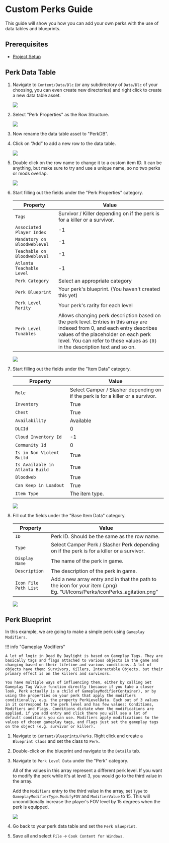 # Custom Perks Guide

This guide will show you how you can add your own perks with the use of data tables and blueprints.

## Prerequisites

- [Project Setup](../../../Development/UnrealEngine/ProjectSetup.md)

## Perk Data Table

1. Navigate to `Content/Data/Dlc` (or any subdirectory of `Data/Dlc` of your choosing, you can even create new directories) and right click to create a new data table asset.

    ![](https://media.discordapp.net/attachments/917649484450775061/934189728885010512/unknown.png)

2. Select "Perk Properties" as the Row Structure.

    ![](https://media.discordapp.net/attachments/917649484450775061/934188590706073650/unknown.png)

3. Now rename the data table asset to "PerkDB".
4. Click on “Add” to add a new row to the data table.

    ![](https://media.discordapp.net/attachments/917649484450775061/934189035033874552/unknown.png)

5. Double click on the row name to change it to a custom item ID. It can be anything, but make sure to try and use a unique name, so no two perks or mods overlap.

    ![](https://media.discordapp.net/attachments/917649484450775061/934208872829288488/unknown.png)

6. Start filling out the fields under the "Perk Properties" category.

    | Property | Value
    | --- | ----------- |
    | `Tags` | Survivor / Killer depending on if the perk is for a killer or a survivor.
    | `Associated Player Index` | -1
    | `Mandatory on Bloodweblevel` | -1
    | `Teachable on Bloodweblevel` | -1
    | `Atlanta Teachable Level` | -1
    | `Perk Category` | Select an appropriate category
    | `Perk Blueprint` | Your perk's blueprint. (You haven't created this yet)
    | `Perk Level Rarity` | Your perk's rarity for each level
    | `Perk Level Tunables` | Allows changing perk description based on the perk level. Entries in this array are indexed from 0, and each entry describes values of the placeholder on each perk level. You can refer to these values as `{0}` in the description text and so on.

    ![](https://media.discordapp.net/attachments/917649484450775061/934216465425502248/unknown.png)

7. Start filling out the fields under the "Item Data" category.

    | Property | Value
    | --- | ----------- |
    | `Role` | Select Camper / Slasher depending on if the perk is for a killer or a survivor.
    | `Inventory` | True
    | `Chest` | True
    | `Availability` | Available
    | `DLCId` | 0
    | `Cloud Inventory Id` | -1
    | `Community Id` | 0
    | `Is in Non Violent Build` | True
    | `Is Available in Atlanta Build` | True
    | `Bloodweb` | True
    | `Can Keep in Loadout` | True
    | `Item Type` | The item type.

    ![](https://media.discordapp.net/attachments/917649484450775061/934217760626573342/unknown.png)

8. Fill out the fields under the "Base Item Data" category.

    | Property | Value
    | --- | ----------- |
    | `ID` | Perk ID. Should be the same as the row name.
    | `Type` | Select Camper Perk / Slasher Perk depending on if the perk is for a killer or a survivor.
    | `Display Name` | The name of the perk in game.
    | `Description` | The description of the perk in game.
    | `Icon File Path List` | Add a new array entry and in that the path to the icon for your item (.png) <br>Eg. “UI/Icons/Perks/iconPerks_agitation.png”

    ![](https://media.discordapp.net/attachments/917649484450775061/919450838366289970/unknown.png)

## Perk Blueprint

In this example, we are going to make a simple perk using `Gameplay Modifiers`.

!!! info "Gameplay Modifiers"

    A lot of logic in Dead By Daylight is based on Gameplay Tags. They are basically tags and flags attached to various objects in the game and changing based on their lifetime and various conditions. A lot of objects have them: Survivors, Killers, Interactable Objects, but their primary effect is on the killers and survivors.

    You have multiple ways of influencing them, either by calling Set Gameplay Tag Value function directly (because if you take a closer look, Perk actually is a child of GameplayModifierContainer), or by using the properties on your perk that apply the modifiers conditionally, e.g. the property PerkLevelData. Each out of 3 values in it correspond to the perk level and has few values: Conditions, Modifiers and Flags. Conditions dictate when the modifications are applied, if you add entry and click there you will see a lot of default conditions you can use. Modifiers apply modifications to the values of chosen gameplay tags, and Flags just set the gameplay tags on the object (e.g. survivor or killer).

1. Navigate to `Content/Blueprints/Perks`. Right click and create a `Blueprint Class` and set the class to `Perk`. 
2. Double-click on the blueprint and navigate to the `Details` tab.
3. Navigate to `Perk Level Data` under the "Perk" category.

    All of the values in this array represent a different perk level. If you want to modify the perk while it's at level 3, you would go to the third value in the array.

    Add the `Modifiers` entry to the third value in the array, set `Type` to `GameplayModifierType.ModifyFOV` and `ModifierValue` to 15. This will unconditionally increase the player's FOV level by 15 degrees when the perk is equipped.

    ![](https://media.discordapp.net/attachments/917649484450775061/934225262885888070/unknown.png)

5. Go back to your perk data table and set the `Perk Blueprint`.
6. Save all and select `File` → `Cook Content for Windows`.